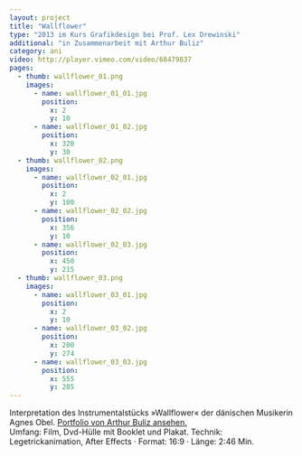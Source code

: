 ```yaml
---
layout: project
title: "Wallflower"
type: "2013 im Kurs Grafikdesign bei Prof. Lex Drewinski"
additional: "in Zusammenarbeit mit Arthur Buliz"
category: ani
video: http://player.vimeo.com/video/68479837
pages:
  - thumb: wallflower_01.png
    images:
      - name: wallflower_01_01.jpg
        position:
          x: 2
          y: 10
      - name: wallflower_01_02.jpg
        position:
          x: 320
          y: 30
  - thumb: wallflower_02.png
    images:
      - name: wallflower_02_01.jpg
        position:
          x: 2
          y: 100
      - name: wallflower_02_02.jpg
        position:
          x: 356
          y: 10
      - name: wallflower_02_03.jpg
        position:
          x: 450
          y: 215   
  - thumb: wallflower_03.png
    images:
      - name: wallflower_03_01.jpg
        position:
          x: 2
          y: 10
      - name: wallflower_03_02.jpg
        position:
          x: 200
          y: 274
      - name: wallflower_03_03.jpg
        position:
          x: 555
          y: 205      
---
```

Interpretation des Instrumentalstücks »Wallflower« der dänischen Musikerin Agnes Obel. 
[Portfolio von Arthur Buliz ansehen.](http://cargocollective.com/ArthurBuliz)   
Umfang: Film, Dvd-Hülle mit Booklet und Plakat. Technik: Legetrickanimation, After Effects · Format: 16:9 · Länge: 2:46 Min. 
